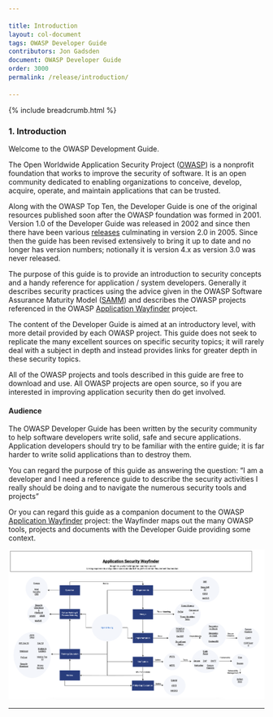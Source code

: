 ```yaml
---

title: Introduction
layout: col-document
tags: OWASP Developer Guide
contributors: Jon Gadsden
document: OWASP Developer Guide
order: 3000
permalink: /release/introduction/

---
```


{% include breadcrumb.html %}

### 1. Introduction

Welcome to the OWASP Development Guide.

The Open Worldwide Application Security Project ([OWASP][about]) is a nonprofit foundation
that works to improve the security of software.
It is an open community dedicated to enabling organizations to
conceive, develop, acquire, operate, and maintain applications that can be trusted.

Along with the OWASP Top Ten, the Developer Guide is one of the original resources
published soon after the OWASP foundation was formed in 2001.
Version 1.0 of the Developer Guide was released in 2002
and since then there have been various [releases][versions] culminating in version 2.0 in 2005.
Since then the guide has been revised extensively to bring it up to date and no longer has version numbers;
notionally it is version 4.x as version 3.0 was never released.

The purpose of this guide is to provide an introduction to security concepts
and a handy reference for application / system developers.
Generally it describes security practices using the advice given in the
OWASP Software Assurance Maturity Model ([SAMM][samm]) and describes the OWASP projects
referenced in the OWASP [Application Wayfinder][wayfinder] project.

The content of the Developer Guide is aimed at an introductory level, with more detail provided by each OWASP project.
This guide does not seek to replicate the many excellent sources on specific security topics;
it will rarely deal with a subject in depth and instead provides links for greater depth in these security topics.

All of the OWASP projects and tools described in this guide are free to download and use.
All OWASP projects are open source, so if you are interested in improving application security then do get involved.

#### Audience

The OWASP Developer Guide has been written by the security community to help software developers write solid,
safe and secure applications.
Application developers should try to be familiar with the entire guide;
it is far harder to write solid applications than to destroy them.

You can regard the purpose of this guide as answering the question:
 “I am a developer and I need a reference guide to describe the security activities I really should be doing
 and to navigate the numerous security tools and projects”

Or you can regard this guide as a companion document to the OWASP [Application Wayfinder][wayfinder] project:
the Wayfinder maps out the many OWASP tools, projects and documents with the Developer Guide providing some context.

![Application Wayfinder Diagram](../assets/images/owasp-wayfinder.png "OWASP Application Wayfinder")

----

[about]: https://owasp.org/about/
[samm]: https://owaspsamm.org/about/
[versions]: https://github.com/OWASP/DevGuide/wiki#old-versions
[wayfinder]: https://owasp.org/www-project-integration-standards/

